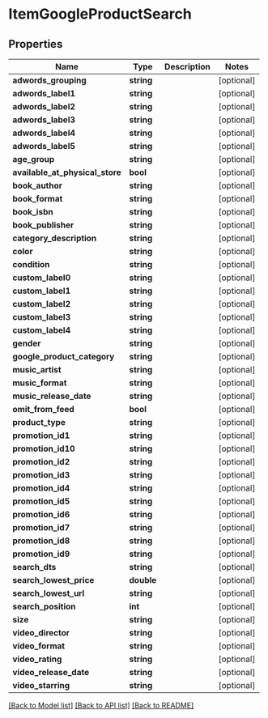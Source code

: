 # ItemGoogleProductSearch

## Properties
Name | Type | Description | Notes
------------ | ------------- | ------------- | -------------
**adwords_grouping** | **string** |  | [optional] 
**adwords_label1** | **string** |  | [optional] 
**adwords_label2** | **string** |  | [optional] 
**adwords_label3** | **string** |  | [optional] 
**adwords_label4** | **string** |  | [optional] 
**adwords_label5** | **string** |  | [optional] 
**age_group** | **string** |  | [optional] 
**available_at_physical_store** | **bool** |  | [optional] 
**book_author** | **string** |  | [optional] 
**book_format** | **string** |  | [optional] 
**book_isbn** | **string** |  | [optional] 
**book_publisher** | **string** |  | [optional] 
**category_description** | **string** |  | [optional] 
**color** | **string** |  | [optional] 
**condition** | **string** |  | [optional] 
**custom_label0** | **string** |  | [optional] 
**custom_label1** | **string** |  | [optional] 
**custom_label2** | **string** |  | [optional] 
**custom_label3** | **string** |  | [optional] 
**custom_label4** | **string** |  | [optional] 
**gender** | **string** |  | [optional] 
**google_product_category** | **string** |  | [optional] 
**music_artist** | **string** |  | [optional] 
**music_format** | **string** |  | [optional] 
**music_release_date** | **string** |  | [optional] 
**omit_from_feed** | **bool** |  | [optional] 
**product_type** | **string** |  | [optional] 
**promotion_id1** | **string** |  | [optional] 
**promotion_id10** | **string** |  | [optional] 
**promotion_id2** | **string** |  | [optional] 
**promotion_id3** | **string** |  | [optional] 
**promotion_id4** | **string** |  | [optional] 
**promotion_id5** | **string** |  | [optional] 
**promotion_id6** | **string** |  | [optional] 
**promotion_id7** | **string** |  | [optional] 
**promotion_id8** | **string** |  | [optional] 
**promotion_id9** | **string** |  | [optional] 
**search_dts** | **string** |  | [optional] 
**search_lowest_price** | **double** |  | [optional] 
**search_lowest_url** | **string** |  | [optional] 
**search_position** | **int** |  | [optional] 
**size** | **string** |  | [optional] 
**video_director** | **string** |  | [optional] 
**video_format** | **string** |  | [optional] 
**video_rating** | **string** |  | [optional] 
**video_release_date** | **string** |  | [optional] 
**video_starring** | **string** |  | [optional] 

[[Back to Model list]](../README.md#documentation-for-models) [[Back to API list]](../README.md#documentation-for-api-endpoints) [[Back to README]](../README.md)


